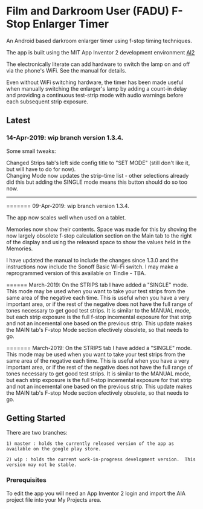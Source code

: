 # Film and Darkroom User (FADU) F-Stop Enlarger Timer

An Android based darkroom enlarger timer using f-stop timing techniques.


The app is built using the MIT App Inventor 2 development environment [AI2](https://appinventor.mit.edu)

The electronically literate can add hardware to switch the lamp on and off via the phone's WiFi.  See the manual for details.  

Even without WiFi switching hardware, the timer has been made useful when manually switching the enlarger's lamp by adding a count-in delay and providing a continuous test-strip mode with audio warnings before each subsequent strip exposure.



## Latest

### 14-Apr-2019: wip branch version 1.3.4.

Some small tweaks:

Changed Strips tab's left side config title to "SET MODE" (still don't like it, but will have to do for now).  
Changing Mode now updates the strip-time list - other selections already did this but adding the SINGLE mode means this button should do so too now.

-----

=======
09-Apr-2019: wip branch version 1.3.4.  

The app now scales well when used on a tablet.

Memories now show their contents.  Space was made for this by shoving the now largely obsolete f-stop calculation section on the Main tab to the right of the display and using the released space to show the values held in the Memories.

I have updated the manual to include the changes since 1.3.0 and the instructions now include the Sonoff Basic Wi-Fi switch.  I may make a reprogrammed version of this available on Tindie - TBA.

======
March-2019:  On the STRIPS tab I have added a "SINGLE" mode.  This mode may be used when you want to take your test strips from the same area of the negative each time.  This is useful when you have a very important area, or if the rest of the negative does not have the full range of tones necessary to get good test strips.  It is similar to the MANUAL mode, but each strip exposure is the full f-stop incemental exposure for that strip and not an incemental one based on the previous strip.  This update makes the MAIN tab's F-stop Mode section efectively obsolete, so that needs to go.  

=======
March-2019:  On the STRIPS tab I have added a "SINGLE" mode.  This mode may be used when you want to take your test strips from the same area of the negative each time.  This is useful when you have a very important area, or if the rest of the negative does not have the full range of tones necessary to get good test strips.  It is similar to the MANUAL mode, but each strip exposure is the full f-stop incemental exposure for that strip and not an incemental one based on the previous strip.  This update makes the MAIN tab's F-stop Mode section efectively obsolete, so that needs to go.  


## Getting Started

There are two branches:

	1) master : holds the currently released version of the app as available on the google play store.
	
	2) wip : holds the current work-in-progress development version.  This version may not be stable.



### Prerequisites

To edit the app you will need an App Inventor 2 login and import the AIA project file into your My Projects area.
